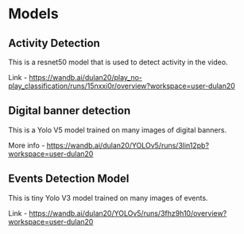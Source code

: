# Models

## Activity Detection

This is a resnet50 model that is used to detect activity in the video.

Link - https://wandb.ai/dulan20/play_no-play_classification/runs/15nxxi0r/overview?workspace=user-dulan20

## Digital banner detection

This is a Yolo V5 model trained on many images of digital banners.

More info - https://wandb.ai/dulan20/YOLOv5/runs/3lin12pb?workspace=user-dulan20

## Events Detection Model

This is tiny Yolo V3 model trained on many images of events.

Link - https://wandb.ai/dulan20/YOLOv5/runs/3fhz9h10/overview?workspace=user-dulan20

